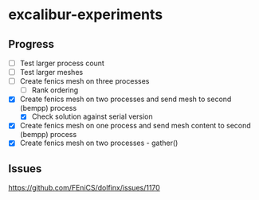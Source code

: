 # excalibur-experiments

## Progress
- [ ] Test larger process count 
- [ ] Test larger meshes
- [ ] Create fenics mesh on three processes
  - [ ] Rank ordering
- [x] Create fenics mesh on two processes and send mesh to second (bempp) process
  - [x] Check solution against serial version
- [x] Create fenics mesh on one process and send mesh content to second (bempp) process
- [x] Create fenics mesh on two processes - gather() 

## Issues 
https://github.com/FEniCS/dolfinx/issues/1170
